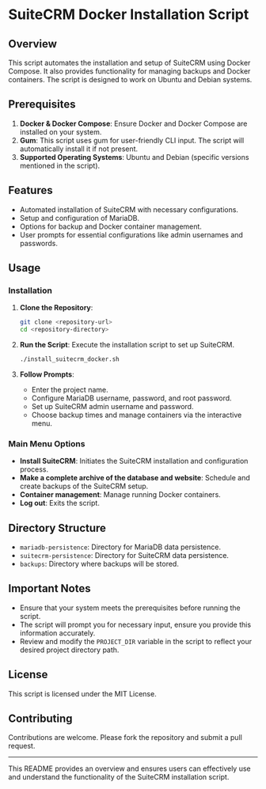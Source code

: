 # SuiteCRM Docker Installation Script

## Overview

This script automates the installation and setup of SuiteCRM using Docker Compose. It also provides functionality for managing backups and Docker containers. The script is designed to work on Ubuntu and Debian systems.

## Prerequisites

1. **Docker & Docker Compose**: Ensure Docker and Docker Compose are installed on your system.
2. **Gum**: This script uses gum for user-friendly CLI input. The script will automatically install it if not present.
3. **Supported Operating Systems**: Ubuntu and Debian (specific versions mentioned in the script).

## Features

- Automated installation of SuiteCRM with necessary configurations.
- Setup and configuration of MariaDB.
- Options for backup and Docker container management.
- User prompts for essential configurations like admin usernames and passwords.

## Usage

### Installation

1. **Clone the Repository**:
   ```bash
   git clone <repository-url>
   cd <repository-directory>
   ```

2. **Run the Script**:
   Execute the installation script to set up SuiteCRM.
   ```bash
   ./install_suitecrm_docker.sh
   ```

3. **Follow Prompts**:
   - Enter the project name.
   - Configure MariaDB username, password, and root password.
   - Set up SuiteCRM admin username and password.
   - Choose backup times and manage containers via the interactive menu.

### Main Menu Options

- **Install SuiteCRM**: Initiates the SuiteCRM installation and configuration process.
- **Make a complete archive of the database and website**: Schedule and create backups of the SuiteCRM setup.
- **Container management**: Manage running Docker containers.
- **Log out**: Exits the script.

## Directory Structure

- `mariadb-persistence`: Directory for MariaDB data persistence.
- `suitecrm-persistence`: Directory for SuiteCRM data persistence.
- `backups`: Directory where backups will be stored.

## Important Notes

- Ensure that your system meets the prerequisites before running the script.
- The script will prompt you for necessary input, ensure you provide this information accurately.
- Review and modify the `PROJECT_DIR` variable in the script to reflect your desired project directory path.

## License

This script is licensed under the MIT License.

## Contributing

Contributions are welcome. Please fork the repository and submit a pull request.

---

This README provides an overview and ensures users can effectively use and understand the functionality of the SuiteCRM installation script.
